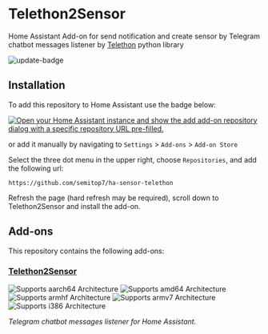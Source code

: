 # Telethon2Sensor
Home Assistant Add-on for send notification and create sensor by Telegram chatbot messages listener by [Telethon](https://github.com/LonamiWebs/Telethon) python library

![update-badge](https://img.shields.io/github/last-commit/semitop7/ha-sensor-telethon?label=Last%20Updated)

## Installation
To add this repository to Home Assistant use the badge below:

[![Open your Home Assistant instance and show the add add-on repository dialog with a specific repository URL pre-filled.](https://my.home-assistant.io/badges/supervisor_add_addon_repository.svg)](https://my.home-assistant.io/redirect/supervisor_add_addon_repository/?repository_url=https%3A%2F%2Fgithub.com%2Fsemitop7%2Fha-sensor-telethon)

or add it manually by navigating to `Settings` > `Add-ons` > `Add-on Store`

Select the three dot menu in the upper right, choose `Repositories`, and add the following url:
```
https://github.com/semitop7/ha-sensor-telethon
```

Refresh the page (hard refresh may be required), scroll down to Telethon2Sensor and install the add-on.

## Add-ons

This repository contains the following add-ons:

### [Telethon2Sensor](./telethon2sensor)

![Supports aarch64 Architecture][aarch64-shield]
![Supports amd64 Architecture][amd64-shield]
![Supports armhf Architecture][armhf-shield]
![Supports armv7 Architecture][armv7-shield]
![Supports i386 Architecture][i386-shield]

[aarch64-shield]: https://img.shields.io/badge/aarch64-yes-green.svg
[amd64-shield]: https://img.shields.io/badge/amd64-yes-green.svg
[armhf-shield]: https://img.shields.io/badge/armhf-yes-green.svg
[armv7-shield]: https://img.shields.io/badge/armv7-yes-green.svg
[i386-shield]: https://img.shields.io/badge/i386-yes-green.svg

_Telegram chatbot messages listener for Home Assistant._
